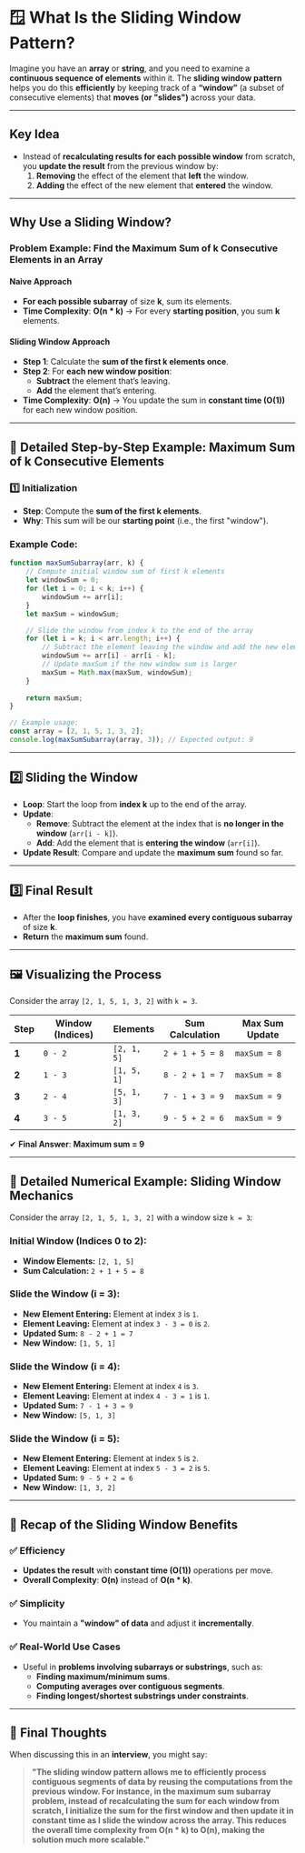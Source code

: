 # **🪟 What Is the Sliding Window Pattern?**

Imagine you have an **array** or **string**, and you need to examine a **continuous sequence of elements** within it. The **sliding window pattern** helps you do this **efficiently** by keeping track of a **“window”** (a subset of consecutive elements) that **moves (or "slides")** across your data.

---


## **Key Idea**
- Instead of **recalculating results for each possible window** from scratch, you **update the result** from the previous window by:
  1. **Removing** the effect of the element that **left** the window.
  2. **Adding** the effect of the new element that **entered** the window.

---


## **Why Use a Sliding Window?**

### **Problem Example: Find the Maximum Sum of k Consecutive Elements in an Array**

#### **Naive Approach**
- **For each possible subarray** of size **k**, sum its elements.
- **Time Complexity**: **O(n * k)** → For every **starting position**, you sum **k** elements.

#### **Sliding Window Approach**
- **Step 1**: Calculate the **sum of the first k elements once**.
- **Step 2**: For **each new window position**:
  - **Subtract** the element that’s leaving.
  - **Add** the element that’s entering.
- **Time Complexity**: **O(n)** → You update the sum in **constant time (O(1))** for each new window position.

---


## **📝 Detailed Step-by-Step Example: Maximum Sum of k Consecutive Elements**

### **1️⃣ Initialization**
- **Step**: Compute the **sum of the first k elements**.
- **Why**: This sum will be our **starting point** (i.e., the first "window").

### **Example Code:**
```javascript
function maxSumSubarray(arr, k) {
    // Compute initial window sum of first k elements
    let windowSum = 0;
    for (let i = 0; i < k; i++) {
        windowSum += arr[i];
    }
    let maxSum = windowSum;

    // Slide the window from index k to the end of the array
    for (let i = k; i < arr.length; i++) {
        // Subtract the element leaving the window and add the new element entering the window
        windowSum += arr[i] - arr[i - k];
        // Update maxSum if the new window sum is larger
        maxSum = Math.max(maxSum, windowSum);
    }
    
    return maxSum;
}

// Example usage:
const array = [2, 1, 5, 1, 3, 2];
console.log(maxSumSubarray(array, 3)); // Expected output: 9
```

---


## **2️⃣ Sliding the Window**
- **Loop**: Start the loop from **index k** up to the end of the array.
- **Update**:
  - **Remove**: Subtract the element at the index that is **no longer in the window** (`arr[i - k]`).
  - **Add**: Add the element that is **entering the window** (`arr[i]`).
- **Update Result**: Compare and update the **maximum sum** found so far.

---


## **3️⃣ Final Result**
- After the **loop finishes**, you have **examined every contiguous subarray** of size **k**.
- **Return** the **maximum sum** found.

---


## **🖼️ Visualizing the Process**
Consider the array `[2, 1, 5, 1, 3, 2]` with `k = 3`.

| **Step** | **Window (Indices)** | **Elements** | **Sum Calculation** | **Max Sum Update** |
|----------|----------------------|--------------|----------------------|---------------------|
| **1**    | `0 - 2`              | `[2, 1, 5]`  | `2 + 1 + 5 = 8`      | `maxSum = 8`       |
| **2**    | `1 - 3`              | `[1, 5, 1]`  | `8 - 2 + 1 = 7`      | `maxSum = 8`       |
| **3**    | `2 - 4`              | `[5, 1, 3]`  | `7 - 1 + 3 = 9`      | `maxSum = 9`       |
| **4**    | `3 - 5`              | `[1, 3, 2]`  | `9 - 5 + 2 = 6`      | `maxSum = 9`       |

✔ **Final Answer**: **Maximum sum = 9**

---


## **🔢 Detailed Numerical Example: Sliding Window Mechanics**

Consider the array `[2, 1, 5, 1, 3, 2]` with a window size `k = 3`:

### **Initial Window (Indices 0 to 2):**

- **Window Elements:** `[2, 1, 5]`  
- **Sum Calculation:** `2 + 1 + 5 = 8`

### **Slide the Window (i = 3):**

- **New Element Entering:** Element at index `3` is `1`.
- **Element Leaving:** Element at index `3 - 3 = 0` is `2`.
- **Updated Sum:** `8 - 2 + 1 = 7`
- **New Window:** `[1, 5, 1]`

### **Slide the Window (i = 4):**

- **New Element Entering:** Element at index `4` is `3`.
- **Element Leaving:** Element at index `4 - 3 = 1` is `1`.
- **Updated Sum:** `7 - 1 + 3 = 9`
- **New Window:** `[5, 1, 3]`

### **Slide the Window (i = 5):**

- **New Element Entering:** Element at index `5` is `2`.
- **Element Leaving:** Element at index `5 - 3 = 2` is `5`.
- **Updated Sum:** `9 - 5 + 2 = 6`
- **New Window:** `[1, 3, 2]`



---


## **📌 Recap of the Sliding Window Benefits**
### **✅ Efficiency**
- **Updates the result** with **constant time (O(1))** operations per move.
- **Overall Complexity**: **O(n)** instead of **O(n * k)**.

### **✅ Simplicity**
- You maintain a **"window" of data** and adjust it **incrementally**.

### **✅ Real-World Use Cases**
- Useful in **problems involving subarrays or substrings**, such as:
  - **Finding maximum/minimum sums**.
  - **Computing averages over contiguous segments**.
  - **Finding longest/shortest substrings under constraints**.

---


## **🎯 Final Thoughts**
When discussing this in an **interview**, you might say:

> **"The sliding window pattern allows me to efficiently process contiguous segments of data by reusing the computations from the previous window. For instance, in the maximum sum subarray problem, instead of recalculating the sum for each window from scratch, I initialize the sum for the first window and then update it in constant time as I slide the window across the array. This reduces the overall time complexity from O(n * k) to O(n), making the solution much more scalable."**